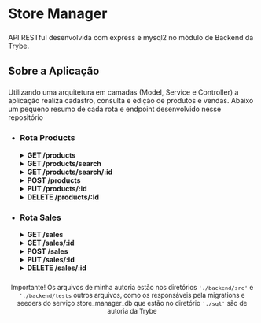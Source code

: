 <h1 align="left">Store Manager</h1>

###

<p align="left">API RESTful desenvolvida com express e mysql2 no módulo de Backend da Trybe.</p>

###

<h2 align="left">Sobre a Aplicação</h2>

###

<p>
Utilizando uma arquitetura em camadas (Model, Service e Controller) a aplicação realiza cadastro, consulta e edição de produtos e vendas. Abaixo um pequeno resumo de cada rota e endpoint desenvolvido nesse repositório
</p>



+ <h3> Rota Products </h3>
    <details>
    <summary>
    <strong> GET /products</strong>
    </summary>
    <font size=2>
      Esse endpoint é responsável por retornar a lista de produtos cadastrados no serviço store_manager_db
    </font size=2>
    </details>

    <details>
    <summary>
    <strong> GET /products/search </strong>
    </summary>
    <font size=2>
      Esse endpoint é responsável por fazer uma busca passada por parâmetro da requisição
    </font size=2>
    </details>
    
    <details>
    <summary>
    <strong>GET /products/search/:id</strong>
    </summary>
    <font size=2>
      Esse endpoint é responsável por fazer uma busca com o id passado pela URL da requisição
    </font size=2>
    </details>

    <details>
    <summary><strong>POST /products</strong></summary>
    <font size=2>
      Esse endpoint é responsável por validar e realizar o cadastro de novos produtos no serviço store_manager_db.
    </font size=2>
    </details>

    <details>
    <summary>
    <strong>PUT /products/:id</strong>
    </summary>
    <font size=2>
      Esse endpoint é responsável por validar e atualizar um produto no serviço store_manager_db.
    </font size=2>
    </details>
    
    <details>
    <summary>
    <strong>DELETE /products/:Id</strong>
    </summary>
    <font size=2>
      Esse endpoint é responsável por remover um produto já cadastrado no serviço store_manager_db.
    </font size=2>
    </details>

+ <h3> Rota Sales </h3>
    <details>
    <summary>
    <strong> GET /sales</strong>
    </summary>
      <font size=2>
      Esse endpoint é responsável por retornar a lista de vendas cadastradas no serviço store_manager_db.
      </font size=2>
    </details>

    <details>
    <summary>
    <strong> GET /sales/:id</strong>
    </summary>
      <font size=2>
      Esse endpoint é responsável por retornar uma venda cadastrada no serviço store_manager_db pelo seu id.
      </font size=2>
    </details>

    <details>
    <summary>
    <strong> POST /sales</strong>
    </summary>
      <font size=2>
      Esse endpoint é responsável por cadastrar uma venda no serviço store_manager_db bem como a associação dos produtos dentro dessa venda. 
      </font size=2>
    </details>

    <details>
    <summary>
    <strong> PUT /sales/:id</strong>
    </summary>
      <font size=2>
      Esse endpoint é responsável por editar uma venda no serviço store_manager_db, podendo alterar a quantidade de um produto registrado na venda.
      </font size=2>
    </details>

    <details>
    <summary>
    <strong> DELETE /sales/:id</strong>
    </summary>
      <font size=2>
      Esse endpoint é responsável por remover uma venda no serviço store_manager_db bem como a associação dos produtos dentro dessa venda. 
      </font size=2>
    </details>

###

<p align="center">
<font size=2>
Importante! Os arquivos de minha autoria estão nos diretórios <code>'./backend/src'</code> e <code> './backend/tests</code> outros arquivos, como os responsáveis pela migrations e seeders do serviço store_manager_db que estão no diretório <code>'./sql'</code> são de autoria da Trybe
</font size=2>
</p>
